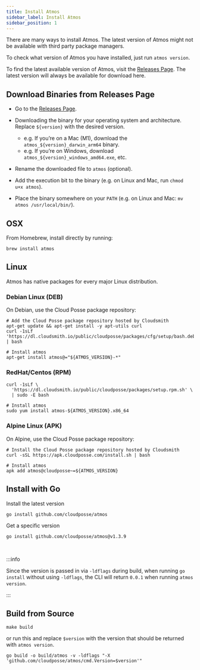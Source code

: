 ```yaml
---
title: Install Atmos
sidebar_label: Install Atmos
sidebar_position: 1
---
```


There are many ways to install Atmos. The latest version of Atmos might not be available with third party package managers.

To check what version of Atmos you have installed, just run `atmos version`.

To find the latest available version of Atmos, visit the [Releases Page](https://github.com/cloudposse/atmos/releases). The latest version will
always be available for download here.

## Download Binaries from Releases Page

- Go to the [Releases Page](https://github.com/cloudposse/atmos/releases).
- Downloading the binary for your operating system and architecture. Replace `${version}` with the desired version.

  - e.g. If you’re on a Mac (M1), download the `atmos_${version}_darwin_arm64` binary.
  - e.g. If you’re on Windows, download `atmos_${version}_windows_amd64.exe`, etc.

- Rename the downloaded file to `atmos` (optional).
- Add the execution bit to the binary (e.g. on Linux and Mac, run `chmod u+x atmos`).
- Place the binary somewhere on your `PATH` (e.g. on Linux and Mac: `mv atmos /usr/local/bin/`).

## OSX

From Homebrew, install directly by running:

```shell
brew install atmos
```

## Linux

Atmos has native packages for every major Linux distribution.

### Debian Linux (DEB)

On Debian, use the Cloud Posse package repository:

```shell
# Add the Cloud Posse package repository hosted by Cloudsmith
apt-get update && apt-get install -y apt-utils curl
curl -1sLf 'https://dl.cloudsmith.io/public/cloudposse/packages/cfg/setup/bash.deb.sh' | bash

# Install atmos
apt-get install atmos@="${ATMOS_VERSION}-*"
```

### RedHat/Centos (RPM)

```shell
curl -1sLf \
  'https://dl.cloudsmith.io/public/cloudposse/packages/setup.rpm.sh' \
  | sudo -E bash

# Install atmos
sudo yum install atmos-${ATMOS_VERSION}.x86_64
```

### Alpine Linux (APK)

On Alpine, use the Cloud Posse package repository:

```shell
# Install the Cloud Posse package repository hosted by Cloudsmith
curl -sSL https://apk.cloudposse.com/install.sh | bash

# Install atmos
apk add atmos@cloudposse~=${ATMOS_VERSION}
```

## Install with Go

Install the latest version

```shell
go install github.com/cloudposse/atmos
```

Get a specific version

```shell
go install github.com/cloudposse/atmos@v1.3.9
```

<br/>

:::info

Since the version is passed in via `-ldflags` during build, when running `go install` without using `-ldflags`, the CLI will return `0.0.1`
when running `atmos version`.

:::

## Build from Source

```shell
make build
```

or run this and replace `$version` with the version that should be returned with `atmos version`.

```shell
go build -o build/atmos -v -ldflags "-X 'github.com/cloudposse/atmos/cmd.Version=$version'"
```
